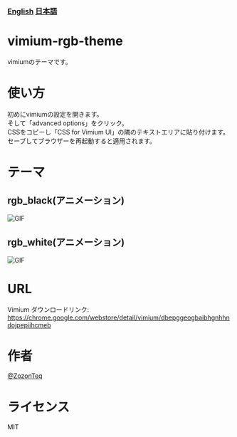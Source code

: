 ### [English](https://github.com/ZozonTeq/vimium-rgb-theme/blob/main/README.md) [日本語](https://github.com/ZozonTeq/vimium-rgb-theme/blob/main/README.ja.md) 
# vimium-rgb-theme
vimiumのテーマです。
# 使い方
初めにvimiumの設定を開きます。  
そして「advanced options」をクリック。  
CSSをコピーし「CSS for Vimium UI」の隣のテキストエリアに貼り付けます。  
セーブしてブラウザーを再起動すると適用されます。  
# テーマ
## rgb_black(アニメーション)
![GIF](https://github.com/ZozonTeq/vimium-rgb-theme/blob/main/image/rgbblack.gif)
## rgb_white(アニメーション)
![GIF](https://github.com/ZozonTeq/vimium-rgb-theme/blob/main/image/rgbwhite.gif)
# URL
Vimium ダウンロードリンク: https://chrome.google.com/webstore/detail/vimium/dbepggeogbaibhgnhhndojpepiihcmeb

# 作者
[@ZozonTeq](https://github.com/ZozonTeq)

# ライセンス
MIT
